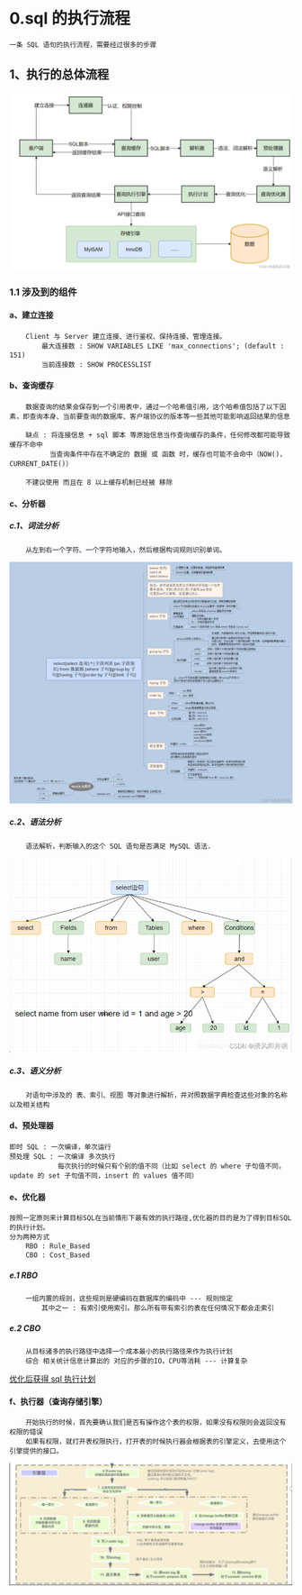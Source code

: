 # 0.sql 的执行流程

~~~
一条 SQL 语句的执行流程，需要经过很多的步骤
~~~

## 1、执行的总体流程

![sql执行总体流程](../typroImage/sql_invoke_primary.png)

### 1.1 涉及到的组件

#### a、建立连接

~~~text
    Client 与 Server 建立连接、进行鉴权、保持连接、管理连接。
        最大连接数 : SHOW VARIABLES LIKE 'max_connections'; (default : 151) 
        当前连接数 : SHOW PROCESSLIST
~~~

#### b、查询缓存

~~~text
    数据查询的结果会保存到一个引用表中，通过一个哈希值引用，这个哈希值包括了以下因素，即查询本身、当前要查询的数据库、客户端协议的版本等一些其他可能影响返回结果的信息
    
    缺点 : 将连接信息 + sql 脚本 等原始信息当作查询缓存的条件，任何修改都可能导致 缓存不命中
          当查询条件中存在不确定的 数据 或 函数 时，缓存也可能不会命中（NOW()，CURRENT_DATE()）
          
    不建议使用 而且在 8 以上缓存机制已经被 移除
~~~

#### c、分析器

##### c.1、词法分析

~~~
    从左到右一个字符、一个字符地输入，然后根据构词规则识别单词。
~~~

![word_analyze](../typroImage/sql_invoke_word_analyze.png)

##### c.2、语法分析

~~~
    语法解析，判断输入的这个 SQL 语句是否满足 MySQL 语法.
~~~

![language_analyze](../typroImage/sql_invoke_language_analyze.png)

##### c.3、语义分析

~~~
    对语句中涉及的 表、索引、视图 等对象进行解析，并对照数据字典检查这些对象的名称以及相关结构
~~~

#### d、预处理器

~~~
即时 SQL : 一次编译，单次运行
预处理 SQL : 一次编译 多次执行
            每次执行的时候只有个别的值不同（比如 select 的 where 子句值不同，update 的 set 子句值不同，insert 的 values 值不同）
~~~

#### e、优化器

~~~
按照一定原则来计算目标SQL在当前情形下最有效的执行路径,优化器的目的是为了得到目标SQL的执行计划。
分为两种方式
    RBO : Rule_Based
    CBO : Cost_Based
~~~

##### e.1 RBO

~~~text
    一组内置的规则，这些规则是硬编码在数据库的编码中 --- 规则恒定
        其中之一 : 有索引使用索引。那么所有带有索引的表在任何情况下都会走索引
~~~

##### e.2 CBO

~~~text
    从目标诸多的执行路径中选择一个成本最小的执行路径来作为执行计划
    综合 相关统计信息计算出的 对应的步骤的IO，CPU等消耗 --- 计算复杂
~~~

[优化后获得 sql 执行计划](./mysql_invoke_plan.md)

#### f、执行器（查询存储引擎）

~~~text
    开始执行的时候，首先要确认我们是否有操作这个表的权限，如果没有权限则会返回没有权限的错误
    如果有权限，就打开表权限执行，打开表的时候执行器会根据表的引擎定义，去使用这个引擎提供的接口。
~~~

![invoke](../typroImage/sql_invoke_engine.png)